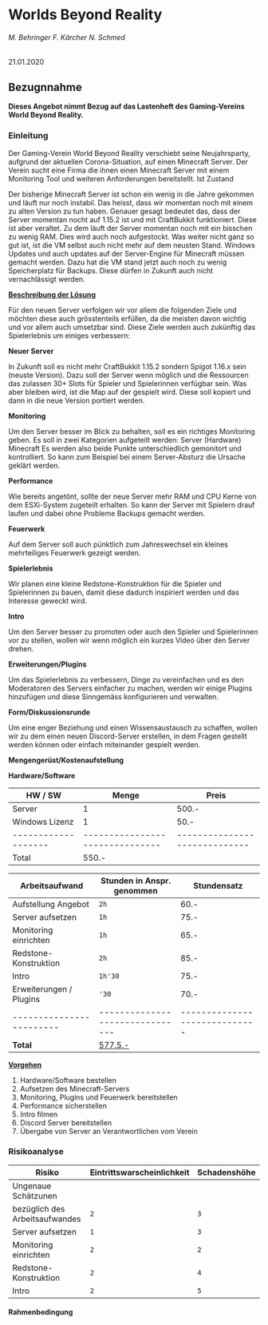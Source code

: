 # Worlds Beyond Reality




###### M. Behringer F. Kärcher N. Schmed

21.01.2020




## Bezugnnahme

**Dieses Angebot nimmt Bezug auf das Lastenheft des Gaming-Vereins World Beyond Reality.**

### Einleitung

Der Gaming-Verein World Beyond Reality verschiebt seine Neujahrsparty, aufgrund der aktuellen Corona-Situation, auf einen Minecraft Server. Der Verein sucht eine Firma die ihnen einen Minecraft Server mit einem Monitoring Tool und weiteren Anforderungen bereitstellt. Ist Zustand

Der bisherige Minecraft Server ist schon ein wenig in die Jahre gekommen und läuft nur noch instabil. Das heisst, dass wir momentan noch mit einem zu alten Version zu tun haben. Genauer gesagt bedeutet das, dass der Server momentan nocht auf 1.15.2 ist und mit CraftBukkit funktioniert. Diese ist aber veraltet. Zu dem läuft der Server momentan noch mit ein bisschen zu wenig RAM. Dies wird auch noch aufgestockt. Was weiter nicht ganz so gut ist, ist die VM selbst auch nicht mehr auf dem neusten Stand. Windows Updates und auch updates auf der Server-Engine für Minecraft müssen gemacht werden. Dazu hat die VM stand jetzt auch noch zu wenig Speicherplatz für Backups. Diese dürfen in Zukunft auch nicht vernachlässigt werden.


**<ins>Beschreibung der Lösung</ins>**

Für den neuen Server verfolgen wir vor allem die folgenden Ziele und möchten diese auch grösstenteils erfüllen, da die meisten davon wichtig und vor allem auch umsetzbar sind. Diese Ziele werden auch zukünftig das Spielerlebnis um einiges verbessern:

**Neuer Server**

In Zukunft soll es nicht mehr CraftBukkit 1.15.2 sondern Spigot 1.16.x sein (neuste Version). Dazu soll der Server wenn möglich und die Ressourcen das zulassen 30+ Slots für Spieler und Spielerinnen verfügbar sein. Was aber bleiben wird, ist die Map auf der gespielt wird. Diese soll kopiert und dann in die neue Version portiert werden.

**Monitoring**

Um den Server besser im Blick zu behalten, soll es ein richtiges Monitoring geben. Es soll in zwei Kategorien aufgeteilt werden: Server (Hardware) Minecraft Es werden also beide Punkte unterschiedlich gemonitort und kontrolliert. So kann zum Beispiel bei einem Server-Absturz die Ursache geklärt werden.

**Performance**

Wie bereits angetönt, sollte der neue Server mehr RAM und CPU Kerne von dem ESXi-System zugeteilt erhalten. So kann der Server mit Spielern drauf laufen und dabei ohne Probleme Backups gemacht werden.

**Feuerwerk**

Auf dem Server soll auch pünktlich zum Jahreswechsel ein kleines mehrteiliges Feuerwerk gezeigt werden.

**Spielerlebnis**

Wir planen eine kleine Redstone-Konstruktion für die Spieler und Spielerinnen zu bauen, damit diese dadurch inspiriert werden und das Interesse geweckt wird.

**Intro**

Um den Server besser zu promoten oder auch den Spieler und Spielerinnen vor zu stellen, wollen wir wenn möglich ein kurzes Video über den Server drehen.

**Erweiterungen/Plugins**

Um das Spielerlebnis zu verbessern, Dinge zu vereinfachen und es den Moderatoren des Servers einfacher zu machen, werden wir einige Plugins hinzufügen und diese Sinngemäss konfigurieren und verwalten.

**Form/Diskussionsrunde**

Um eine enger Beziehung und einen Wissensaustausch zu schaffen, wollen wir zu dem einen neuen Discord-Server erstellen, in dem Fragen gestellt werden können oder einfach miteinander gespielt werden.


**Mengengerüst/Kostenaufstellung**

**Hardware/Software**

|HW / SW            |Menge                          |Preis                        |
|-------------------|-------------------------------|-----------------------------|
|Server             | 1                             | 500.-                       |
|Windows Lizenz     | 1                             | 50.-                        |
|-------------------|-------------------------------|-----------------------------|
|Total                                              | 550.-                       |


|Arbeitsaufwand          | Stunden in Anspr. genommen    | Stundensatz                 |
|------------------------|-------------------------------|-----------------------------|
|Aufstellung Angebot     | `2h`                          |                        60.- |
|Server aufsetzen        | `1h`                          |                        75.- |
|Monitoring einrichten   | `1h`                          |                        65.- |
|Redstone-Konstruktion   | `2h`                          |                        85.- |
|Intro                   | `1h'30`                       |                        75.- |
|Erweiterungen / Plugins | `'30`                         |                        70.- |
|------------------------|-------------------------------|-----------------------------|
|**Total**                                               |          <ins>577.5.-</ins> |


**<ins>Vorgehen</ins>**

1. Hardware/Software bestellen
2. Aufsetzen des Minecraft-Servers
3. Monitoring, Plugins und Feuerwerk bereitstellen
4. Performance sicherstellen
5. Intro filmen
6. Discord Server bereitstellen
7. Übergabe von Server an Verantwortlichen vom Verein


### Risikoanalyse

|Risiko                  | Eintrittswarscheinlichkeit    | Schadenshöhe                |
|------------------------|-------------------------------|-----------------------------|
|Ungenaue Schätzunen 
bezüglich des Arbeitsaufwandes   | `2`                   |                         `3` |
|Server aufsetzen        | `1`                           |                         `3` |
|Monitoring einrichten   | `2`                           |                         `2` |
|Redstone-Konstruktion   | `2`                           |                         `4` |
|Intro                   | `2`                           |                         `5` |




#### Rahmenbedingung
